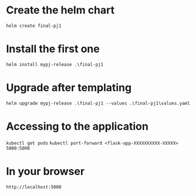 # Create the helm chart
` helm create final-pj1 `

# Install the first one
` helm install mypj-release .\final-pj1 `

# Upgrade after templating 
` helm upgrade mypj-release .\final-pj1 --values .\final-pj1\values.yaml  `

# Accessing to the application
` kubectl get pods `
` kubectl port-forward <flask-app-XXXXXXXXXX-XXXXX> 5000:5000 `

# In your browser
` http://localhost:5000 `

